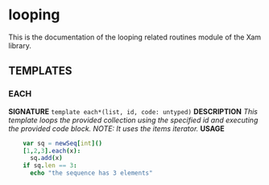 # looping

This is the documentation of the looping related routines module of the Xam library.

## TEMPLATES

### EACH

**SIGNATURE**
`template each*(list, id, code: untyped)`
**DESCRIPTION**
*This template loops the provided collection using the specified id and executing the provided code block.*
*NOTE: It uses the items iterator.*
**USAGE**
```nim
    var sq = newSeq[int]()
    [1,2,3].each(x):
      sq.add(x)
    if sq.len == 3:
      echo "the sequence has 3 elements"
```
